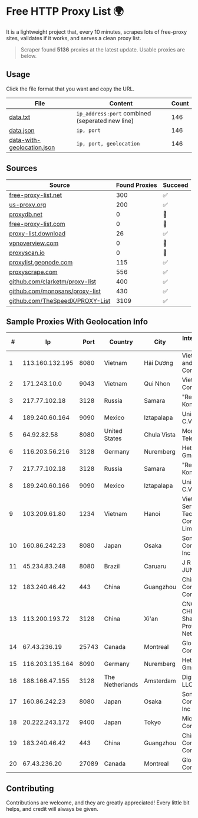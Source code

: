 
# Free HTTP Proxy List 🌍

It is a lightweight project that, every 10 minutes, scrapes lots of free-proxy sites, validates if it works, and serves a clean proxy list.


> Scraper found **5136** proxies at the latest update. Usable proxies are below.

## Usage

Click the file format that you want and copy the URL.


|File|Content|Count|
|----|-------|-----|
|[data.txt](https://raw.githubusercontent.com/themiralay/Proxy-List-World/master/data.txt)|`ip_address:port` combined (seperated new line)|146|
|[data.json](https://raw.githubusercontent.com/themiralay/Proxy-List-World/master/data.json)|`ip, port`|146|
|[data-with-geolocation.json](https://raw.githubusercontent.com/themiralay/Proxy-List-World/master/data-with-geolocation.json)|`ip, port, geolocation`|146|

## Sources

|Source|Found Proxies|Succeed|
|------|-------------|-------|
|[free-proxy-list.net](https://free-proxy-list.net)|300|✅|
|[us-proxy.org](https://www.us-proxy.org)|200|✅|
|[proxydb.net](http://proxydb.net)|0|🚫|
|[free-proxy-list.com](https://free-proxy-list.com/?page=&port=&type%5B%5D=http&type%5B%5D=https&up_time=0&search=Search)|0|🚫|
|[proxy-list.download](https://www.proxy-list.download/HTTP)|26|✅|
|[vpnoverview.com](https://vpnoverview.com/privacy/anonymous-browsing/free-proxy-servers)|0|🚫|
|[proxyscan.io](https://www.proxyscan.io)|0|🚫|
|[proxylist.geonode.com](https://proxylist.geonode.com/api/proxy-list?limit=300&page=1&sort_by=lastChecked&sort_type=desc&protocols=http,https)|115|✅|
|[proxyscrape.com](https://api.proxyscrape.com/v2/?request=displayproxies&protocol=http&timeout=10000&country=all&ssl=all&anonymity=all)|556|✅|
|[github.com/clarketm/proxy-list](https://raw.githubusercontent.com/clarketm/proxy-list/master/proxy-list-raw.txt)|400|✅|
|[github.com/monosans/proxy-list](https://raw.githubusercontent.com/monosans/proxy-list/main/proxies/http.txt)|430|✅|
|[github.com/TheSpeedX/PROXY-List](https://raw.githubusercontent.com/TheSpeedX/PROXY-List/master/http.txt)|3109|✅|


## Sample Proxies With Geolocation Info

|#|Ip|Port|Country|City|Internet Service Provider|
|-|--|----|-------|----|-------------------------|
|1|113.160.132.195|8080|Vietnam|Hải Dương|VietNam Post and Telecom Corporation|
|2|171.243.10.0|9043|Vietnam|Qui Nhon|Viettel Corporation|
|3|217.77.102.18|3128|Russia|Samara|"Region Svyaz Konsalt" LLC|
|4|189.240.60.164|9090|Mexico|Iztapalapa|Uninet S.A. de C.V.|
|5|64.92.82.58|8080|United States|Chula Vista|Momentum Telecom, Inc.|
|6|116.203.56.216|3128|Germany|Nuremberg|Hetzner Online GmbH|
|7|217.77.102.18|3128|Russia|Samara|"Region Svyaz Konsalt" LLC|
|8|189.240.60.166|9090|Mexico|Iztapalapa|Uninet S.A. de C.V.|
|9|103.209.61.80|1234|Vietnam|Hanoi|Vietserver Services Technology Company Limited|
|10|160.86.242.23|8080|Japan|Osaka|Sony Network Communications Inc|
|11|45.234.83.248|8080|Brazil|Caruaru|J R DA PAZ JUNIOR|
|12|183.240.46.42|443|China|Guangzhou|China Mobile Communications Corporation|
|13|113.200.193.72|3128|China|Xi'an|CNC Group CHINA169 Shannxi Province Network|
|14|67.43.236.19|25743|Canada|Montreal|GloboTech Communications|
|15|116.203.135.164|8090|Germany|Nuremberg|Hetzner Online GmbH|
|16|188.166.47.155|3128|The Netherlands|Amsterdam|DigitalOcean, LLC|
|17|160.86.242.23|8080|Japan|Osaka|Sony Network Communications Inc|
|18|20.222.243.172|9400|Japan|Tokyo|Microsoft Corporation|
|19|183.240.46.42|443|China|Guangzhou|China Mobile Communications Corporation|
|20|67.43.236.20|27089|Canada|Montreal|GloboTech Communications|



## Contributing

Contributions are welcome, and they are greatly appreciated! Every
little bit helps, and credit will always be given.

